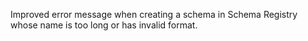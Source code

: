 Improved error message when creating a schema in Schema Registry whose name is too long or has invalid format.
